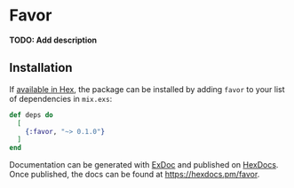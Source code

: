 # Favor

**TODO: Add description**

## Installation

If [available in Hex](https://hex.pm/docs/publish), the package can be installed
by adding `favor` to your list of dependencies in `mix.exs`:

```elixir
def deps do
  [
    {:favor, "~> 0.1.0"}
  ]
end
```

Documentation can be generated with [ExDoc](https://github.com/elixir-lang/ex_doc)
and published on [HexDocs](https://hexdocs.pm). Once published, the docs can
be found at <https://hexdocs.pm/favor>.

